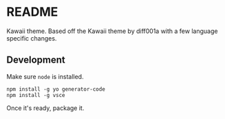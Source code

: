 # README

Kawaii theme.
Based off the Kawaii theme by diff001a with a few language specific changes.

## Development

Make sure `node` is installed.

```
npm install -g yo generator-code
npm install -g vsce
```

Once it's ready, package it.

```bash
```